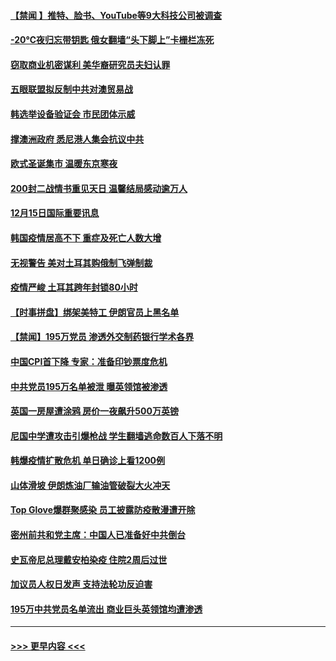 #### [【禁闻 】推特、脸书、YouTube等9大科技公司被调查](../pages/prog202/a103010674.md?t=12160651) 
#### [-20℃夜归忘带钥匙 俄女翻墙“头下脚上”卡栅栏冻死](../pages/prog202/a103010406.md?t=12160651) 
#### [窃取商业机密谋利 美华裔研究员夫妇认罪](../pages/prog202/a103010579.md?t=12160651) 
#### [五眼联盟拟反制中共对澳贸易战](../pages/prog202/a103010574.md?t=12160651) 
#### [韩选举设备验证会 市民团体示威](../pages/prog202/a103010459.md?t=12160651) 
#### [撑澳洲政府 悉尼港人集会抗议中共](../pages/prog202/a103010374.md?t=12160651) 
#### [欧式圣诞集市 温暖东京寒夜](../pages/prog202/a103010316.md?t=12160651) 
#### [200封二战情书重见天日 温馨结局感动逾万人](../pages/prog202/a103010270.md?t=12160651) 
#### [12月15日国际重要讯息](../pages/prog202/a103010305.md?t=12160651) 
#### [韩国疫情居高不下 重症及死亡人数大增](../pages/prog202/a103010218.md?t=12160651) 
#### [无视警告 美对土耳其购俄制飞弹制裁](../pages/prog202/a103010083.md?t=12160651) 
#### [疫情严峻 土耳其跨年封锁80小时](../pages/prog202/a103010060.md?t=12160651) 
#### [【时事拼盘】绑架美特工 伊朗官员上黑名单](../pages/prog202/a103009851.md?t=12160651) 
#### [【禁闻】195万党员 渗透外交制药银行学术各界](../pages/prog202/a103009824.md?t=12160651) 
#### [中国CPI首下降 专家：准备印钞票度危机](../pages/prog202/a103009723.md?t=12160651) 
#### [中共党员195万名单被泄 曝英领馆被渗透](../pages/prog202/a103009668.md?t=12160651) 
#### [英国一房屋遭涂鸦 房价一夜飙升500万英镑](../pages/prog202/a103009484.md?t=12160651) 
#### [尼国中学遭攻击引爆枪战 学生翻墙逃命数百人下落不明](../pages/prog202/a103009493.md?t=12160651) 
#### [韩爆疫情扩散危机 单日确诊上看1200例](../pages/prog202/a103009479.md?t=12160651) 
#### [山体滑坡 伊朗炼油厂输油管破裂大火冲天](../pages/prog202/a103009450.md?t=12160651) 
#### [Top Glove爆群聚感染 员工披露防疫散漫遭开除](../pages/prog202/a103009374.md?t=12160651) 
#### [密州前共和党主席：中国人已准备好中共倒台](../pages/prog202/a103009379.md?t=12160651) 
#### [史瓦帝尼总理戴安柏染疫 住院2周后过世](../pages/prog202/a103009296.md?t=12160651) 
#### [加议员人权日发声 支持法轮功反迫害](../pages/prog202/a103009108.md?t=12160651) 
#### [195万中共党员名单流出 商业巨头英领馆均遭渗透](../pages/prog202/a103009090.md?t=12160651) 

----
#### [ >>> 更早内容 <<< ](../indexes/prog202-earlier.md)
